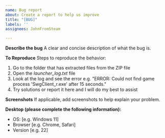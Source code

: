 ```yaml
---
name: Bug report
about: Create a report to help us improve
title: "[BUG]"
labels: ''
assignees: JohnFromSteam

---
```


**Describe the bug**
A clear and concise description of what the bug is.

**To Reproduce**
Steps to reproduce the behavior:
1. Go to the folder that has extracted files from the ZIP file
2. Open the *launcher_log.txt* file
3. Look at the log and see the error e.g. "ERROR: Could not find game process 'SwgClient_r.exe' after 15 seconds."
4. Try solutions or report it here and I will do my best to assist

**Screenshots**
If applicable, add screenshots to help explain your problem.

**Desktop (please complete the following information):**
 - OS: [e.g. Windows 11]
 - Browser [e.g. Chrome, Safari]
 - Version [e.g. 22]
